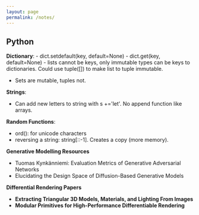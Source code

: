 ```yaml
---
layout: page
permalink: /notes/
---
```


<h2>Python</h2>
<b>Dictionary</b>:
- dict.setdefault(key, default=None)
- dict.get(key, default=None)
- lists cannot be keys, only immutable types can be keys to dictionaries. Could use tuple([]) to make list to tuple immutable. 

- Sets are mutable, tuples not.

<b>Strings</b>:
- Can add new letters to string with s +='let'. No append function like arrays. 


<b>Random Functions</b>:
- ord(): for unicode characters
- reversing a string: string[::-1]. Creates a copy (more memory).

<b>Generative Modelling Resources </b>
- Tuomas Kynk&auml;nniemi: Evaluation Metrics of Generative Adversarial Networks
- Elucidating the Design Space of Diffusion-Based Generative Models

<b>Differential Rendering Papers <b>
- Extracting Triangular 3D Models, Materials, and Lighting From Images
- Modular Primitives for High-Performance Differentiable Rendering